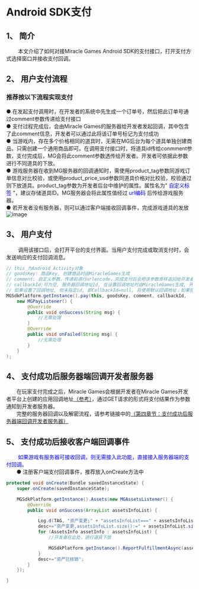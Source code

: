 # Android SDK支付

## 1、 简介
　　 本文介绍了如何对接Miracle Games Android SDK的支付接口，打开支付方式选择窗口并接收支付回调。

## 2、 用户支付流程
### 推荐按以下流程实现支付
●  在发起支付调用时，在开发者的系统中先生成一个订单号，然后把此订单号通过comment参数传递给支付接口<br>
● 支付过程完成后，会由Miracle Games的服务器给开发者发起回调，其中包含了此comment信息，开发者可以通过此将该订单号标记为支付成功<br>
●  当游戏内，存在多个价格相同的道具时，无需在MG后台为每个道具单独创建商品，只需创建一个通用商品即可。在调用支付接口时，将道具id传给conmment参数，支付完成后，MG会将此comment参数透传给开发者。开发者可依据此参数进行不同道具的下放。<br>
●  游戏服务器在收到MG服务器的回调通知时，需使用product_tag参数同游戏订单信息对比校验，或使用product_price_usd参数同道具价格对比校验，校验通过则下放道具。product_tag参数为开发者后台中维护的属性。属性名为"<span  style="color:blue"> 自定义标签 </span>"，建议存储道具ID。MG服务器会将此属性值经过<span style="color:blue"> url编码 </span>后传给游戏服务器。<br>
●  若开发者没有服务器，则可以通过客户端接收回调事件，完成游戏道具的发放<br>
![image](https://doc.mguwp.net/images/uwppayment_05.png)

## 3、 用户支付
　　 调用该接口后，会打开平台的支付界面。当用户支付完成或取消支付时，会发送响应的支付回调消息。
```java
// this 为Android Activity对象	
// goodsKey: 商品Key, 创建商品时由MiracleGames生成 
// comment: 自定义参数，传递前进行urlencode，完成支付后会把该参数原样返回给开发者。
// callbackId:可为空, 服务器回调地址Id, 在设置回调地址时由MiracleGames生成, 开发者可以设置多个回调地址, 该笔交易将会给指定Id的回调地址发起支付成功的回调
// 如果设置了回调地址, 但未指定id, 即CallbackId=null, 将使用默认回调地址；如果指定了Id, 但该Id不存在, 将不能支付。如果不使用服务器回调, 请忽略该属性。
MGSdkPlatform.getInstance().pay(this, goodsKey, comment, callbackId,
	new MGPayListener() { 
		@Override
		public void onSuccess(String msg) {
			//无需处理
		}
		@Override
		public void onFailed(String msg) {
			//无需处理
		}
	}
);
```

## 4、 支付成功后服务器端回调开发者服务器
　　在玩家支付完成之后，Miracle Games会根据开发者在Miracle Games开发者平台上创建的应用回调地址[（参考）](https://doc.mguwp.net/appcallback.html)，通过GET请求的形式将支付结果作为参数通知到开发者服务器。<br>
　　完整的服务器回调以及解密流程，请参考链接中的[（第四章节：支付成功后服务器端回调开发者服务器）](https://doc.mguwp.net/androidpayment.html)
## 5、 支付成功后接收客户端回调事件
　　<span style="color:blue"> 如果游戏有服务器可接收回调，则无需接入此功能，直接接入服务器端的支付回调。 </span><br>
　　● 注册客户端支付回调事件，推荐放入onCreate方法中
```java
protected void onCreate(Bundle savedInstanceState) {
	super.onCreate(savedInstanceState);

	MGSdkPlatform.getInstance().Assets(new MGAssetsListener() {
		@Override
		public void onSuccess(ArrayList assetsInfoList) {

			Log.d(TAG, "资产变更;" + "assetsInfoList===" + assetsInfoList.size());
			desc+="资产变更,assetsInfoList.size():=" + assetsInfoList.size()+"\n";
			for (AssetsInfo assetInfo : assetsInfoList) {
				//开发者在此处，进行道具下放

				MGSdkPlatform.getInstance().ReportFulfillmentAsync(assetInfo);//报告核销
			}
			desc+="资产已核销";
		}
	});

}
```
